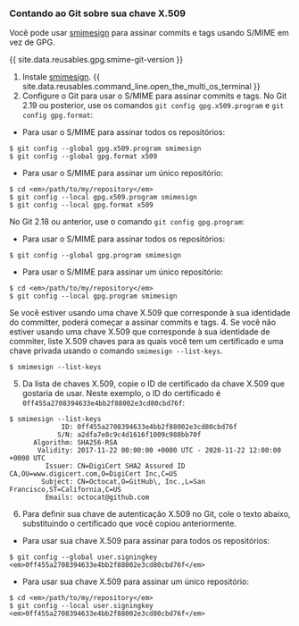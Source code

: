 
### Contando ao Git sobre sua chave X.509

Você pode usar [smimesign](https://github.com/github/smimesign) para assinar commits e tags usando S/MIME em vez de GPG.

{{ site.data.reusables.gpg.smime-git-version }}

1. Instale [smimesign](https://github.com/github/smimesign#installation).
{{ site.data.reusables.command_line.open_the_multi_os_terminal }}
3. Configure o Git para usar o S/MIME para assinar commits e tags. No Git 2.19 ou posterior, use os comandos `git config gpg.x509.program` e `git config gpg.format`:
  - Para usar o S/MIME para assinar todos os repositórios:
  ```shell
  $ git config --global gpg.x509.program smimesign
  $ git config --global gpg.format x509
  ```
  - Para usar o S/MIME para assinar um único repositório:
  ```shell
  $ cd <em>/path/to/my/repository</em>
  $ git config --local gpg.x509.program smimesign
  $ git config --local gpg.format x509
  ```
  No Git 2.18 ou anterior, use o comando `git config gpg.program`:
  - Para usar o S/MIME para assinar todos os repositórios:
  ```shell
  $ git config --global gpg.program smimesign
  ```
  - Para usar o S/MIME para assinar um único repositório:
  ```shell
  $ cd <em>/path/to/my/repository</em>
  $ git config --local gpg.program smimesign
  ```
  Se você estiver usando uma chave X.509 que corresponde à sua identidade do committer, poderá começar a assinar commits e tags.
4. Se você não estiver usando uma chave X.509 que corresponde à sua identidade de commiter, liste X.509 chaves para as quais você tem um certificado e uma chave privada usando o comando `smimesign --list-keys`.
  ```shell
  $ smimesign --list-keys
  ```
5. Da lista de chaves X.509, copie o ID de certificado da chave X.509 que gostaria de usar. Neste exemplo, o ID do certificado é `0ff455a2708394633e4bb2f88002e3cd80cbd76f`:
  ```shell
  $ smimesign --list-keys
               ID: 0ff455a2708394633e4bb2f88002e3cd80cbd76f
              S/N: a2dfa7e8c9c4d1616f1009c988bb70f
        Algorithm: SHA256-RSA
         Validity: 2017-11-22 00:00:00 +0000 UTC - 2020-11-22 12:00:00 +0000 UTC
           Issuer: CN=DigiCert SHA2 Assured ID CA,OU=www.digicert.com,O=DigiCert Inc,C=US
          Subject: CN=Octocat,O=GitHub\, Inc.,L=San Francisco,ST=California,C=US
           Emails: octocat@github.com
  ```
6. Para definir sua chave de autenticação X.509 no Git, cole o texto abaixo, substituindo o certificado que você copiou anteriormente.
  - Para usar sua chave X.509 para assinar para todos os repositórios:
  ```shell
  $ git config --global user.signingkey <em>0ff455a2708394633e4bb2f88002e3cd80cbd76f</em>
  ```
  - Para usar sua chave X.509 para assinar um único repositório:
  ```shell
  $ cd <em>/path/to/my/repository</em>
  $ git config --local user.signingkey <em>0ff455a2708394633e4bb2f88002e3cd80cbd76f</em>
  ```
